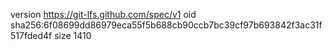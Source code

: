 version https://git-lfs.github.com/spec/v1
oid sha256:6f08699dd86979eca55f5b688cb90ccb7bc39cf97b693842f3ac31f517fded4f
size 1410
